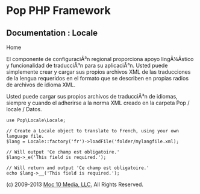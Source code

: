 Pop PHP Framework
=================

Documentation : Locale
----------------------

Home

El componente de configuraciÃ³n regional proporciona apoyo lingÃ¼Ã­stico
y funcionalidad de traducciÃ³n para su aplicaciÃ³n. Usted puede
simplemente crear y cargar sus propios archivos XML de las traducciones
de la lengua requeridos en el formato que se describen en propias radios
de archivos de idioma XML.

Usted puede cargar sus propios archivos de traducciÃ³n de idiomas,
siempre y cuando el adherirse a la norma XML creado en la carpeta Pop /
locale / Datos.

    use Pop\Locale\Locale;

    // Create a Locale object to translate to French, using your own language file.
    $lang = Locale::factory('fr')->loadFile('folder/mylangfile.xml);

    // Will output 'Ce champ est obligatoire.'
    $lang->_e('This field is required.');

    // Will return and output 'Ce champ est obligatoire.'
    echo $lang->__('This field is required.');

\(c) 2009-2013 [Moc 10 Media, LLC.](http://www.moc10media.com) All
Rights Reserved.
